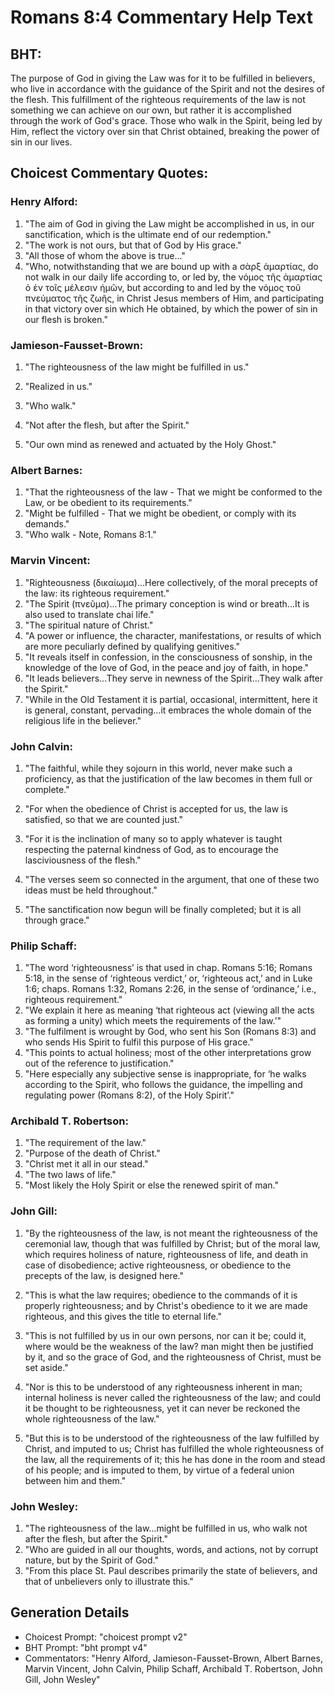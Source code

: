 # Romans 8:4 Commentary Help Text

## BHT:
The purpose of God in giving the Law was for it to be fulfilled in believers, who live in accordance with the guidance of the Spirit and not the desires of the flesh. This fulfillment of the righteous requirements of the law is not something we can achieve on our own, but rather it is accomplished through the work of God's grace. Those who walk in the Spirit, being led by Him, reflect the victory over sin that Christ obtained, breaking the power of sin in our lives.

## Choicest Commentary Quotes:
### Henry Alford:
1. "The aim of God in giving the Law might be accomplished in us, in our sanctification, which is the ultimate end of our redemption."
2. "The work is not ours, but that of God by His grace."
3. "All those of whom the above is true..."
4. "Who, notwithstanding that we are bound up with a σὰρξ ἁμαρτίας, do not walk in our daily life according to, or led by, the νόμος τῆς ἁμαρτίας ὁ ἐν τοῖς μέλεσιν ἡμῶν, but according to and led by the νόμος τοῦ πνεύματος τῆς ζωῆς, in Christ Jesus members of Him, and participating in that victory over sin which He obtained, by which the power of sin in our flesh is broken."

### Jamieson-Fausset-Brown:
1. "The righteousness of the law might be fulfilled in us." 

2. "Realized in us."

3. "Who walk."

4. "Not after the flesh, but after the Spirit."

5. "Our own mind as renewed and actuated by the Holy Ghost."

### Albert Barnes:
1. "That the righteousness of the law - That we might be conformed to the Law, or be obedient to its requirements."
2. "Might be fulfilled - That we might be obedient, or comply with its demands."
3. "Who walk - Note, Romans 8:1."

### Marvin Vincent:
1. "Righteousness (δικαίωμα)...Here collectively, of the moral precepts of the law: its righteous requirement."
2. "The Spirit (πνεῦμα)...The primary conception is wind or breath...It is also used to translate chai life."
3. "The spiritual nature of Christ."
4. "A power or influence, the character, manifestations, or results of which are more peculiarly defined by qualifying genitives."
5. "It reveals itself in confession, in the consciousness of sonship, in the knowledge of the love of God, in the peace and joy of faith, in hope."
6. "It leads believers...They serve in newness of the Spirit...They walk after the Spirit."
7. "While in the Old Testament it is partial, occasional, intermittent, here it is general, constant, pervading...it embraces the whole domain of the religious life in the believer."

### John Calvin:
1. "The faithful, while they sojourn in this world, never make such a proficiency, as that the justification of the law becomes in them full or complete."

2. "For when the obedience of Christ is accepted for us, the law is satisfied, so that we are counted just."

3. "For it is the inclination of many so to apply whatever is taught respecting the paternal kindness of God, as to encourage the lasciviousness of the flesh."

4. "The verses seem so connected in the argument, that one of these two ideas must be held throughout."

5. "The sanctification now begun will be finally completed; but it is all through grace."

### Philip Schaff:
1. "The word ‘righteousness’ is that used in chap. Romans 5:16; Romans 5:18, in the sense of ‘righteous verdict,’ or, ‘righteous act,’ and in Luke 1:6; chaps. Romans 1:32, Romans 2:26, in the sense of ‘ordinance,’ i.e., righteous requirement."
2. "We explain it here as meaning ‘that righteous act (viewing all the acts as forming a unity) which meets the requirements of the law.’"
3. "The fulfilment is wrought by God, who sent his Son (Romans 8:3) and who sends His Spirit to fulfil this purpose of His grace."
4. "This points to actual holiness; most of the other interpretations grow out of the reference to justification."
5. "Here especially any subjective sense is inappropriate, for ‘he walks according to the Spirit, who follows the guidance, the impelling and regulating power (Romans 8:2), of the Holy Spirit’."

### Archibald T. Robertson:
1. "The requirement of the law."
2. "Purpose of the death of Christ."
3. "Christ met it all in our stead."
4. "The two laws of life."
5. "Most likely the Holy Spirit or else the renewed spirit of man."

### John Gill:
1. "By the righteousness of the law, is not meant the righteousness of the ceremonial law, though that was fulfilled by Christ; but of the moral law, which requires holiness of nature, righteousness of life, and death in case of disobedience; active righteousness, or obedience to the precepts of the law, is designed here."

2. "This is what the law requires; obedience to the commands of it is properly righteousness; and by Christ's obedience to it we are made righteous, and this gives the title to eternal life."

3. "This is not fulfilled by us in our own persons, nor can it be; could it, where would be the weakness of the law? man might then be justified by it, and so the grace of God, and the righteousness of Christ, must be set aside."

4. "Nor is this to be understood of any righteousness inherent in man; internal holiness is never called the righteousness of the law; and could it be thought to be righteousness, yet it can never be reckoned the whole righteousness of the law."

5. "But this is to be understood of the righteousness of the law fulfilled by Christ, and imputed to us; Christ has fulfilled the whole righteousness of the law, all the requirements of it; this he has done in the room and stead of his people; and is imputed to them, by virtue of a federal union between him and them."

### John Wesley:
1. "The righteousness of the law...might be fulfilled in us, who walk not after the flesh, but after the Spirit."
2. "Who are guided in all our thoughts, words, and actions, not by corrupt nature, but by the Spirit of God."
3. "From this place St. Paul describes primarily the state of believers, and that of unbelievers only to illustrate this."


## Generation Details
- Choicest Prompt: "choicest prompt v2"
- BHT Prompt: "bht prompt v4"
- Commentators: "Henry Alford, Jamieson-Fausset-Brown, Albert Barnes, Marvin Vincent, John Calvin, Philip Schaff, Archibald T. Robertson, John Gill, John Wesley"
